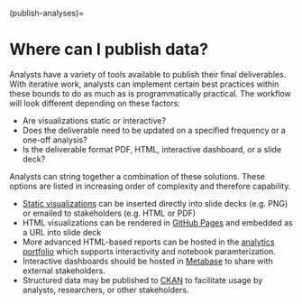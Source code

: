 (publish-analyses)=
# Where can I publish data?

Analysts have a variety of tools available to publish their final
deliverables. With iterative work, analysts can implement certain best
practices within these bounds to do as much as is programmatically practical.
The workflow will look different depending on these factors:

* Are visualizations static or interactive?
* Does the deliverable need to be updated on a specified frequency or a one-off analysis?
* Is the deliverable format PDF, HTML, interactive dashboard, or a slide deck?

Analysts can string together a combination of these solutions. These options are
listed in increasing order of complexity and therefore capability.
* [Static visualizations](publishing-static-files) can be inserted directly
  into slide decks (e.g. PNG) or emailed to stakeholders (e.g. HTML or PDF)
* HTML visualizations can be rendered in [GitHub Pages](publishing-github-pages)
  and embedded as a URL into slide deck
* More advanced HTML-based reports can be hosted in the [analytics portfolio](publishing-analytics-portfolio-site)
  which supports interactivity and notebook paramterization.
* Interactive dashboards should be hosted in [Metabase](publishing-metabase) to
  share with external stakeholders.
* Structured data may be published to [CKAN](publishing-ckan) to facilitate
  usage by analysts, researchers, or other stakeholders.
